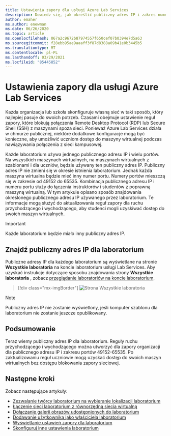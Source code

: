 ```yaml
---
title: Ustawienia zapory dla usługi Azure Lab Services
description: Dowiedz się, jak określić publiczny adres IP i zakres numerów portów maszyn wirtualnych w laboratorium, aby można było dodać informacje do reguł zapory.
author: emaher
ms.author: enewman
ms.date: 06/26/2020
ms.topic: article
ms.openlocfilehash: 067a2c9672b87974557f650cef07b0394e7d5a63
ms.sourcegitcommit: f28ebb95ae9aaaff3f87d8388a09b41e0b3445b5
ms.translationtype: MT
ms.contentlocale: pl-PL
ms.lasthandoff: 03/29/2021
ms.locfileid: "85445852"
---
```

# <a name="firewall-settings-for-azure-lab-services"></a>Ustawienia zapory dla usługi Azure Lab Services

Każda organizacja lub szkoła skonfiguruje własną sieć w taki sposób, który najlepiej pasuje do swoich potrzeb.  Czasami obejmuje ustawienie reguł zapory, które blokują połączenia Remote Desktop Protocol (RDP) lub Secure Shell (SSH) z maszynami spoza sieci.  Ponieważ Azure Lab Services działa w chmurze publicznej, niektóre dodatkowe konfiguracje mogą być konieczne, aby umożliwić uczniom dostęp do maszyny wirtualnej podczas nawiązywania połączenia z sieci kampusowej.

Każde laboratorium używa jednego publicznego adresu IP i wielu portów.  Na wszystkich maszynach wirtualnych, na maszynach wirtualnych z szablonami i dla uczniów, będzie używany ten publiczny adres IP.  Publiczny adres IP nie zmieni się w okresie istnienia laboratorium.  Jednak każda maszyna wirtualna będzie mieć inny numer portu.  Numery portów mieszczą się w zakresie od 49152 do 65535.  Kombinacja publicznego adresu IP i numeru portu służy do łączenia instruktorów i studentów z poprawną maszyną wirtualną.  W tym artykule opisano sposób znajdowania określonego publicznego adresu IP używanego przez laboratorium.  Te informacje mogą służyć do aktualizowania reguł zapory dla ruchu przychodzącego i wychodzącego, aby studenci mogli uzyskiwać dostęp do swoich maszyn wirtualnych.

>[!IMPORTANT]
>Każde laboratorium będzie miało inny publiczny adres IP.

## <a name="find-public-ip-for-a-lab"></a>Znajdź publiczny adres IP dla laboratorium

Publiczne adresy IP dla każdego laboratorium są wyświetlane na stronie **Wszystkie laboratoria** na koncie laboratorium usługi Lab Services.  Aby uzyskać instrukcje dotyczące sposobu znajdowania strony **Wszystkie laboratoria** , zobacz [przeglądanie laboratoriów na koncie laboratorium](manage-labs.md#view-labs-in-a-lab-account).  

> [!div class="mx-imgBorder"]
> ![Strona Wszystkie laboratoria](./media/how-to-configure-firewall-settings/all-labs-properties.png)

>[!NOTE]
>Publiczny adres IP nie zostanie wyświetlony, jeśli komputer szablonu dla laboratorium nie zostanie jeszcze opublikowany.

## <a name="conclusion"></a>Podsumowanie

Teraz wiemy publiczny adres IP dla laboratorium.  Reguły ruchu przychodzącego i wychodzącego można utworzyć dla zapory organizacji dla publicznego adresu IP i zakresu portów 49152-65535.  Po zaktualizowaniu reguł uczniowie mogą uzyskać dostęp do swoich maszyn wirtualnych bez dostępu blokowania zapory sieciowej.

## <a name="next-steps"></a>Następne kroki
Zobacz następujące artykuły:

- [Zezwalanie twórcy laboratorium na wybieranie lokalizacji laboratorium](allow-lab-creator-pick-lab-location.md)
- [Łączenie sieci laboratorium z równorzędną siecią wirtualną](how-to-connect-peer-virtual-network.md)
- [Dołączanie galerii obrazów udostępnionych do laboratorium](how-to-attach-detach-shared-image-gallery.md)
- [Dodawanie użytkownika jako właściciela laboratorium](how-to-add-user-lab-owner.md)
- [Wyświetlanie ustawień zapory dla laboratorium](how-to-configure-firewall-settings.md)
- [Skonfiguruj inne ustawienia laboratorium](how-to-configure-lab-accounts.md)
